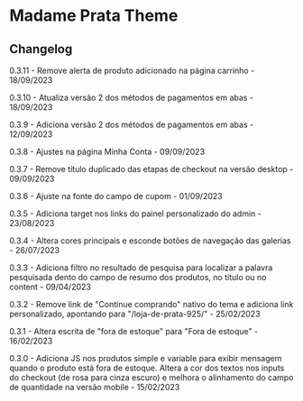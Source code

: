 # Madame Prata Theme

## Changelog

0.3.11 - Remove alerta de produto adicionado na página carrinho - 18/09/2023

0.3.10 - Atualiza versão 2 dos métodos de pagamentos em abas - 18/09/2023

0.3.9 - Adiciona versão 2 dos métodos de pagamentos em abas - 12/09/2023

0.3.8 - Ajustes na página Minha Conta - 09/09/2023

0.3.7 - Remove título duplicado das etapas de checkout na versão desktop - 09/09/2023

0.3.6 - Ajuste na fonte do campo de cupom - 01/09/2023

0.3.5 - Adiciona target nos links do painel personalizado do admin - 23/08/2023

0.3.4 - Altera cores principais e esconde botões de navegação das galerias - 26/07/2023

0.3.3 - Adiciona filtro no resultado de pesquisa para localizar a palavra pesquisada dento do campo de resumo dos produtos, no título ou no content - 09/04/2023

0.3.2 - Remove link de "Continue comprando" nativo do tema e adiciona link personalizado, apontando para "/loja-de-prata-925/" - 25/02/2023

0.3.1 - Altera escrita de "fora de estoque" para "Fora de estoque" - 16/02/2023

0.3.0 - Adiciona JS nos produtos simple e variable para exibir mensagem quando o produto está fora de estoque. Altera a cor dos textos nos inputs do checkout (de rosa para cinza escuro) e melhora o alinhamento do campo de quantidade na versão mobile - 15/02/2023
